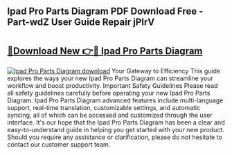 ## Ipad Pro Parts Diagram PDF Download Free - Part-wdZ User Guide Repair jPIrV

# <h2><a href="http://dfi242.blite.top/?on=Ipad+Pro+Parts+Diagram">🔗Download New 👉🔴 Ipad Pro Parts Diagram</a></h2>

[![Ipad Pro Parts Diagram download](https://i.imgur.com/lujVjoI.png)](http://dfi242.blite.top/?on=Ipad+Pro+Parts+Diagram)
Your Gateway to Efficiency This guide explores the ways your new Ipad Pro Parts Diagram can streamline your workflow and boost productivity. Important Safety Guidelines Please read all safety guidelines carefully before operating your new Ipad Pro Parts Diagram. Ipad Pro Parts Diagram advanced features include multi-language support, real-time translation, customizable settings, and automatic syncing, all of which can be accessed and customized through the user interface. It's our hope that the Ipad Pro Parts Diagram has been a clear and easy-to-understand guide in helping you get started with your new product. Should you require any assistance or clarification, please do not hesitate to contact our customer support team.
